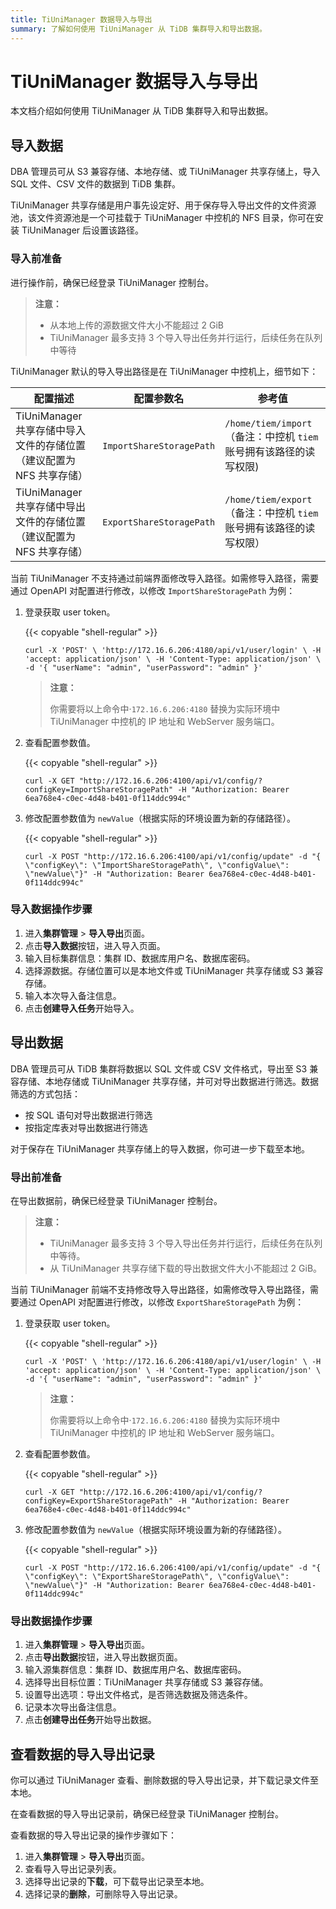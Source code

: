 ```yaml
---
title: TiUniManager 数据导入与导出
summary: 了解如何使用 TiUniManager 从 TiDB 集群导入和导出数据。
---
```


# TiUniManager 数据导入与导出

本文档介绍如何使用 TiUniManager 从 TiDB 集群导入和导出数据。

## 导入数据

DBA 管理员可从 S3 兼容存储、本地存储、或 TiUniManager 共享存储上，导入 SQL 文件、CSV 文件的数据到 TiDB 集群。

TiUniManager 共享存储是用户事先设定好、用于保存导入导出文件的文件资源池，该文件资源池是一个可挂载于 TiUniManager 中控机的 NFS 目录，你可在安装 TiUniManager 后设置该路径。

### 导入前准备

进行操作前，确保已经登录 TiUniManager 控制台。

> **注意：**
>
> - 从本地上传的源数据文件大小不能超过 2 GiB
> - TiUniManager 最多支持 3 个导入导出任务并行运行，后续任务在队列中等待

TiUniManager 默认的导入导出路径是在 TiUniManager 中控机上，细节如下：

| **配置描述**                                                 | **配置参数名**         | **参考值**                                                   |
| ------------------------------------------------------------ | ---------------------- | ------------------------------------------------------------ |
| TiUniManager 共享存储中导入文件的存储位置（建议配置为 NFS 共享存储） | `ImportShareStoragePath` | `/home/tiem/import`（备注：中控机 `tiem` 账号拥有该路径的读写权限) |
| TiUniManager 共享存储中导出文件的存储位置（建议配置为 NFS 共享存储） | `ExportShareStoragePath` | `/home/tiem/export`（备注：中控机 `tiem` 账号拥有该路径的读写权限） |

当前 TiUniManager 不支持通过前端界面修改导入路径。如需修导入路径，需要通过 OpenAPI 对配置进行修改，以修改 `ImportShareStoragePath` 为例：

1. 登录获取 user token。

    {{< copyable "shell-regular" >}}

    ```shell
    curl -X 'POST' \ 'http://172.16.6.206:4180/api/v1/user/login' \ -H 'accept: application/json' \ -H 'Content-Type: application/json' \ -d '{ "userName": "admin", "userPassword": "admin" }'
    ```

    > **注意：**
    >
    > 你需要将以上命令中·`172.16.6.206:4180` 替换为实际环境中 TiUniManager 中控机的 IP 地址和 WebServer 服务端口。

2. 查看配置参数值。

    {{< copyable "shell-regular" >}}

    ```shell
    curl -X GET "http://172.16.6.206:4100/api/v1/config/?configKey=ImportShareStoragePath" -H "Authorization: Bearer 6ea768e4-c0ec-4d48-b401-0f114ddc994c"
    ```

3. 修改配置参数值为 `newValue`（根据实际的环境设置为新的存储路径）。

    {{< copyable "shell-regular" >}}

    ```shell
    curl -X POST "http://172.16.6.206:4100/api/v1/config/update" -d "{ \"configKey\": \"ImportShareStoragePath\", \"configValue\": \"newValue\"}" -H "Authorization: Bearer 6ea768e4-c0ec-4d48-b401-0f114ddc994c"
    ```

### 导入数据操作步骤

1. 进入**集群管理** > **导入导出**页面。
2. 点击**导入数据**按钮，进入导入页面。
3. 输入目标集群信息：集群 ID、数据库用户名、数据库密码。
4. 选择源数据。存储位置可以是本地文件或 TiUniManager 共享存储或 S3 兼容存储。
5. 输入本次导入备注信息。
6. 点击**创建导入任务**开始导入。

## 导出数据

DBA 管理员可从 TiDB 集群将数据以 SQL 文件或 CSV 文件格式，导出至 S3 兼容存储、本地存储或 TiUniManager 共享存储，并可对导出数据进行筛选。数据筛选的方式包括：

* 按 SQL 语句对导出数据进行筛选
* 按指定库表对导出数据进行筛选

对于保存在 TiUniManager 共享存储上的导入数据，你可进一步下载至本地。

### 导出前准备

在导出数据前，确保已经登录 TiUniManager 控制台。

> **注意：**
>
> * TiUniManager 最多支持 3 个导入导出任务并行运行，后续任务在队列中等待。
> * 从 TiUniManager 共享存储下载的导出数据文件大小不能超过 2 GiB。

当前 TiUniManager 前端不支持修改导入导出路径，如需修改导入导出路径，需要通过 OpenAPI 对配置进行修改，以修改 `ExportShareStoragePath` 为例：

1. 登录获取 user token。

    {{< copyable "shell-regular" >}}

    ```shell
    curl -X 'POST' \ 'http://172.16.6.206:4180/api/v1/user/login' \ -H 'accept: application/json' \ -H 'Content-Type: application/json' \ -d '{ "userName": "admin", "userPassword": "admin" }'
    ```

    > **注意：**
    >
    > 你需要将以上命令中·`172.16.6.206:4180` 替换为实际环境中 TiUniManager 中控机的 IP 地址和 WebServer 服务端口。

2. 查看配置参数值。

    {{< copyable "shell-regular" >}}

    ```shell
    curl -X GET "http://172.16.6.206:4100/api/v1/config/?configKey=ExportShareStoragePath" -H "Authorization: Bearer 6ea768e4-c0ec-4d48-b401-0f114ddc994c"
    ```

3. 修改配置参数值为 `newValue`（根据实际环境设置为新的存储路径）。

    {{< copyable "shell-regular" >}}

    ```shell
    curl -X POST "http://172.16.6.206:4100/api/v1/config/update" -d "{ \"configKey\": \"ExportShareStoragePath\", \"configValue\": \"newValue\"}" -H "Authorization: Bearer 6ea768e4-c0ec-4d48-b401-0f114ddc994c"
    ```

### 导出数据操作步骤

1. 进入**集群管理** > **导入导出**页面。
2. 点击**导出数据**按钮，进入导出数据页面。
3. 输入源集群信息：集群 ID、数据库用户名、数据库密码。
4. 选择导出目标位置：TiUniManager 共享存储或 S3 兼容存储。
5. 设置导出选项：导出文件格式，是否筛选数据及筛选条件。
6. 记录本次导出备注信息。
7. 点击**创建导出任务**开始导出数据。

## 查看数据的导入导出记录

你可以通过 TiUniManager 查看、删除数据的导入导出记录，并下载记录文件至本地。

在查看数据的导入导出记录前，确保已经登录 TiUniManager 控制台。

查看数据的导入导出记录的操作步骤如下：

1. 进入**集群管理** > **导入导出**页面。
2. 查看导入导出记录列表。
3. 选择导出记录的**下载**，可下载导出记录至本地。
4. 选择记录的**删除**，可删除导入导出记录。
